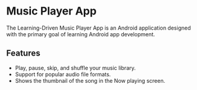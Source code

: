 # Music Player App

The Learning-Driven Music Player App is an Android application designed with the primary goal of learning Android app development. 


## Features

- Play, pause, skip, and shuffle your music library.
- Support for popular audio file formats.
- Shows the thumbnail of the song in the Now playing screen.


